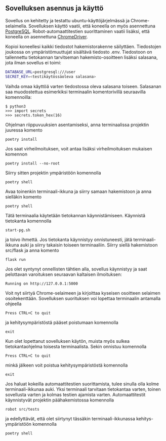 ## Sovelluksen asennus ja käyttö
Sovellus on kehitetty ja testattu ubuntu-käyttöjärjelmässä ja Chrome-selaimella. Sovelluksen käyttö vaatii, että koneella on myös asennettuna [PostgreSQL](https://hy-tsoha.github.io/materiaali/osa-2/#tietokannan-k%C3%A4ytt%C3%A4minen). Robot-automaattitestien suorittaminen vaatii lisäksi, että koneella on asennettuna [ChromeDriver](https://chromedriver.chromium.org/).

Kopioi koneellesi kaikki tiedostot hakemistorakenne säilyttäen. Tiedostojen joukossa on ympäristömuuttujat sisältävä tiedosto .env. Tiedostoon on tallennettu tietokannan tarvitseman hakemisto-osoitteen lisäksi salasana, jota ilman sovellus ei toimi:
```bash
DATABASE_URL=postgresql:///user
SECRET_KEY=<testikäytössäoleva salasana>
```
Vaihda omaa käyttöä varten tiedostossa oleva salasana toiseen. Salasanan saa muodostettua esimerkiksi terminaalin komentorivillä seuraavilla komennoilla: 
```
$ python3
>>> import secrets
>>> secrets.token_hex(16)
```
Ohjelman riippuvuuksien asentamiseksi, anna terminaalissa projektin juuressa komento
```
poetry install
```
Jos saat virheilmoituksen, voit antaa lisäksi virheilmoituksen mukaisen komennon
```
poetry install --no-root
```
Siirry sitten projektin ympäristöön komennolla
```
poetry shell
```
Avaa toinenkin terminaali-ikkuna ja siirry samaan hakemistoon ja anna sielläkin komento
```
poetry shell
```
Tätä terminaalia käytetään tietokannan käynnistämiseen. Käynnistä tietokanta komennolla
```
start-pg.sh
```
ja toivo ihmettä. Jos tietokanta käynnistyy onnistuneesti, jätä terminaali-ikkuna auki ja siirry takaisin toiseen terminaaliin. Siirry siellä hakemistoon src/flask ja anna komento
```
flask run
```
Jos olet syntynyt onnellisten tähtien alla, sovellus käynnistyy ja saat pelottavan varoituksen seuraavan kaltaisen ilmoituksen:
```
Running on http://127.0.0.1:5000
```
Voit nyt siirtyä Chrome-selaimeen ja kirjoittaa kyseisen osoitteen selaimen osoitekenttään.
Sovelluksen suorituksen voi lopettaa terminaalin antamalla ohjeella
```
Press CTRL+C to quit
```
ja kehitysympäristöstä pääset poistumaan komennolla
```
exit
```
Kun olet lopettanut sovelluksen käytön, muista myös sulkea tietokantaohjelma toisesta terminaalista. Sekin onnistuu komennolla
```
Press CTRL+C to quit
```
minkä jälkeen voit poistua kehitysympäristöstä komennolla
```
exit
```
Jos haluat kokeilla automaattitestien suorittamista, tulee sinulla olla kolme terminaali-ikkunaa auki. Yksi terminaali tarvitaan tietokantaa varten, toinen sovellusta varten ja kolmas testien ajamista varten. Automaattitestit käynnistyvät projektin päähakemistossa komennolla
```
robot src/tests
```
ja edellyttävät, että olet siirtynyt tässäkin terminaali-ikkunassa kehitys-ympäristöön komennolla
```
poetry shell
```

